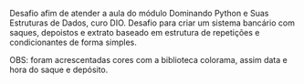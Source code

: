 Desafio afim de atender a aula do módulo Dominando Python e Suas Estruturas de Dados, curo DIO.
Desafio para criar um sistema bancário com saques, depoistos e extrato baseado em estrutura de repetições e condicionantes de forma simples. 

OBS: foram acrescentadas cores com a biblioteca colorama, assim  data e hora do saque e depósito.
